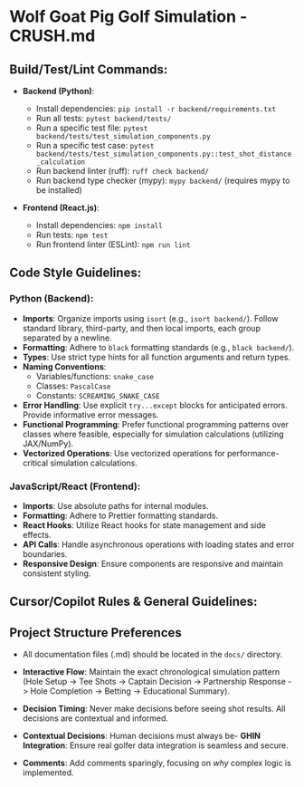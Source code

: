 # Wolf Goat Pig Golf Simulation - CRUSH.md

## Build/Test/Lint Commands:

- **Backend (Python)**:
  - Install dependencies: `pip install -r backend/requirements.txt`
  - Run all tests: `pytest backend/tests/`
  - Run a specific test file: `pytest backend/tests/test_simulation_components.py`
  - Run a specific test case: `pytest backend/tests/test_simulation_components.py::test_shot_distance_calculation`
  - Run backend linter (ruff): `ruff check backend/`
  - Run backend type checker (mypy): `mypy backend/` (requires mypy to be installed)

- **Frontend (React.js)**:
  - Install dependencies: `npm install`
  - Run tests: `npm test`
  - Run frontend linter (ESLint): `npm run lint`

## Code Style Guidelines:

### Python (Backend):
- **Imports**: Organize imports using `isort` (e.g., `isort backend/`). Follow standard library, third-party, and then local imports, each group separated by a newline.
- **Formatting**: Adhere to `black` formatting standards (e.g., `black backend/`).
- **Types**: Use strict type hints for all function arguments and return types.
- **Naming Conventions**:
    - Variables/functions: `snake_case`
    - Classes: `PascalCase`
    - Constants: `SCREAMING_SNAKE_CASE`
- **Error Handling**: Use explicit `try...except` blocks for anticipated errors. Provide informative error messages.
- **Functional Programming**: Prefer functional programming patterns over classes where feasible, especially for simulation calculations (utilizing JAX/NumPy).
- **Vectorized Operations**: Use vectorized operations for performance-critical simulation calculations.

### JavaScript/React (Frontend):
- **Imports**: Use absolute paths for internal modules.
- **Formatting**: Adhere to Prettier formatting standards.
- **React Hooks**: Utilize React hooks for state management and side effects.
- **API Calls**: Handle asynchronous operations with loading states and error boundaries.
- **Responsive Design**: Ensure components are responsive and maintain consistent styling.

## Cursor/Copilot Rules & General Guidelines:

## Project Structure Preferences
- All documentation files (.md) should be located in the `docs/` directory.

- **Interactive Flow**: Maintain the exact chronological simulation pattern (Hole Setup -> Tee Shots -> Captain Decision -> Partnership Response -> Hole Completion -> Betting -> Educational Summary).
- **Decision Timing**: Never make decisions before seeing shot results. All decisions are contextual and informed.
- **Contextual Decisions**: Human decisions must always be- **GHIN Integration**: Ensure real golfer data integration is seamless and secure.
- **Comments**: Add comments sparingly, focusing on _why_ complex logic is implemented.


